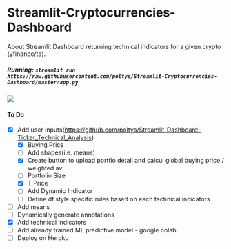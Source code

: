 # Streamlit-Cryptocurrencies-Dashboard
About Streamlit Dashboard returning technical indicators for a given crypto (yfinance/ta).

##### Running: `streamlit run https://raw.githubusercontent.com/poltys/Streamlit-Cryptocurrencies-Dashboard/master/app.py`
![](https://github.com/poltys/Streamlit-Cryptocurrencies-Dashboard/blob/master/extra/streamlit-crypto-2020-08-31-17-08-89.gif)

#### To Do
- [X] Add user inputs(https://github.com/poltys/Streamlit-Dashboard-Ticker_Technical_Analysis)
  - [X] Buying Price
  - [ ] Add shapes(i.e. means)
  - [X] Create button to upload portfio detail and calcul global buying price / weighted av.
  - [ ] Portfolio Size
  - [X] T Price
  - [ ] Add Dynamic Indicator
  - [ ] Define df.style specific rules based on each technical indicators
- [ ] Add means
- [ ] Dynamically generate annotations
- [X] Add technical indicators
- [ ] Add already trained ML predictive model - google colab 
- [ ] Deploy on Heroku
